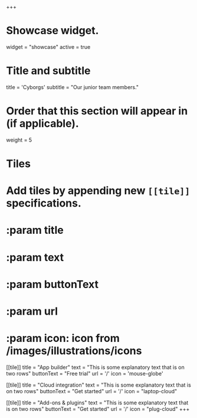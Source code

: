 +++
# Showcase widget.
widget = "showcase"
active = true

# Title and subtitle
title = 'Cyborgs'
subtitle = "Our junior team members."

# Order that this section will appear in (if applicable).
weight = 5

# Tiles
# Add tiles by appending new `[[tile]]` specifications.
# :param title
# :param text
# :param buttonText
# :param url
# :param icon: icon from /images/illustrations/icons

[[tile]]
  title = "App builder"
  text = "This is some explanatory text that is on two rows"
  buttonText = "Free trial"
  url = '/'
  icon = 'mouse-globe'

[[tile]]
  title = "Cloud integration"
  text = "This is some explanatory text that is on two rows"
  buttonText = "Get started"
  url = '/'
  icon = "laptop-cloud"

[[tile]]
  title = "Add-ons & plugins"
  text = "This is some explanatory text that is on two rows"
  buttonText = "Get started"
  url = '/'
  icon = "plug-cloud"
+++

<!-- Additional content (not applicable for all widgets)-->
